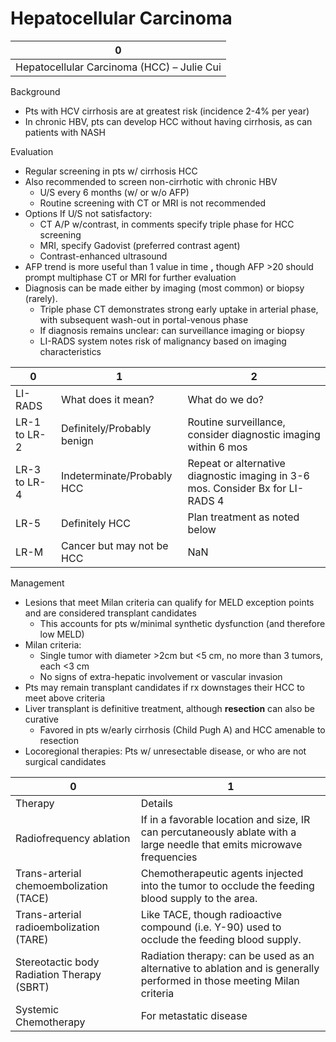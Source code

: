 # Hepatocellular Carcinoma
 
| 0                                          |
|--------------------------------------------|
| Hepatocellular Carcinoma (HCC) – Julie Cui |

Background

-   Pts with HCV cirrhosis are at greatest risk (incidence 2-4% per
    year)
-   In chronic HBV, pts can develop HCC without having cirrhosis, as can
    patients with NASH

Evaluation

-   Regular screening in pts w/ cirrhosis HCC
-   Also recommended to screen non-cirrhotic with chronic HBV
    -   U/S every 6 months (w/ or w/o AFP)
    -   Routine screening with CT or MRI is not recommended
-   Options If U/S not satisfactory:
    -   CT A/P w/contrast, in comments specify triple phase for HCC
        screening
    -   MRI, specify Gadovist (preferred contrast agent)
    -   Contrast-enhanced ultrasound
-   AFP trend is more useful than 1 value in time **,** though AFP >20
    should prompt multiphase CT or MRI for further evaluation
-   Diagnosis can be made either by imaging (most common) or biopsy
    (rarely).
    -   Triple phase CT demonstrates strong early uptake in arterial
        phase, with subsequent wash-out in portal-venous phase
    -   If diagnosis remains unclear: can surveillance imaging or biopsy
    -   LI-RADS system notes risk of malignancy based on imaging
        characteristics

| 0            | 1                          | 2                                                                              |
|--------------|----------------------------|--------------------------------------------------------------------------------|
| LI-RADS      | What does it mean?         | What do we do?                                                                 |
| LR-1 to LR-2 | Definitely/Probably benign | Routine surveillance, consider diagnostic imaging within 6 mos                 |
| LR-3 to LR-4 | Indeterminate/Probably HCC | Repeat or alternative diagnostic imaging in 3-6 mos. Consider Bx for LI-RADS 4 |
| LR-5         | Definitely HCC             | Plan treatment as noted below                                                  |
| LR-M         | Cancer but may not be HCC  | NaN                                                                            |

  

Management

-   Lesions that meet Milan criteria can qualify for MELD exception
    points and are considered transplant candidates
    -   This accounts for pts w/minimal synthetic dysfunction (and
        therefore low MELD)
-   Milan criteria:
    -   Single tumor with diameter >2cm but \<5 cm, no more than 3
        tumors, each \<3 cm
    -   No signs of extra-hepatic involvement or vascular invasion
-   Pts may remain transplant candidates if rx downstages their HCC to
    meet above criteria
-   Liver transplant is definitive treatment, although **resection** can
    also be curative
    -   Favored in pts w/early cirrhosis (Child Pugh A) and HCC amenable
        to resection
-   Locoregional therapies: Pts w/ unresectable disease, or who are not
    surgical candidates

| 0                                          | 1                                                                                                                       |
|--------------------------------------------|-------------------------------------------------------------------------------------------------------------------------|
| Therapy                                    | Details                                                                                                                 |
| Radiofrequency ablation                    | If in a favorable location and size, IR can percutaneously ablate with a large needle that emits microwave frequencies  |
| Trans-arterial chemoembolization (TACE)    | Chemotherapeutic agents injected into the tumor to occlude the feeding blood supply to the area.                        |
| Trans-arterial radioembolization (TARE)    | Like TACE, though radioactive compound (i.e. Y-90) used to occlude the feeding blood supply.                            |
| Stereotactic body Radiation Therapy (SBRT) | Radiation therapy: can be used as an alternative to ablation and is generally performed in those meeting Milan criteria |
| Systemic Chemotherapy                      | For metastatic disease                                                                                                  |
